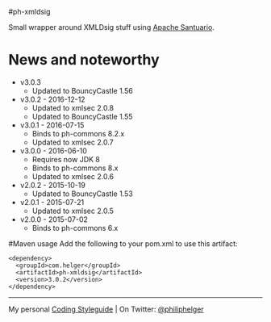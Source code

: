 #ph-xmldsig

Small wrapper around XMLDsig stuff using [Apache Santuario](http://santuario.apache.org/).

# News and noteworthy
  * v3.0.3
    * Updated to BouncyCastle 1.56
  * v3.0.2 - 2016-12-12
    * Updated to xmlsec 2.0.8
    * Updated to BouncyCastle 1.55
  * v3.0.1 - 2016-07-15
    * Binds to ph-commons 8.2.x
    * Updated to xmlsec 2.0.7
  * v3.0.0 - 2016-06-10
    * Requires now JDK 8
    * Binds to ph-commons 8.x
    * Updated to xmlsec 2.0.6
  * v2.0.2 - 2015-10-19   
    * Updated to BouncyCastle 1.53
  * v2.0.1 - 2015-07-21
    * Updated to xmlsec 2.0.5
  * v2.0.0 - 2015-07-02
    * Binds to ph-commons 6.x     

#Maven usage
Add the following to your pom.xml to use this artifact:
```
<dependency>
  <groupId>com.helger</groupId>
  <artifactId>ph-xmldsig</artifactId>
  <version>3.0.2</version>
</dependency>
```

---

My personal [Coding Styleguide](https://github.com/phax/meta/blob/master/CodeingStyleguide.md) |
On Twitter: <a href="https://twitter.com/philiphelger">@philiphelger</a>
